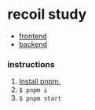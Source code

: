# recoil study

- [frontend](components/frontend)
- [backend](components/backend)

### instructions

1. [Install pnpm.](https://pnpm.io/installation)
2. `$ pnpm i`
3. `$ pnpm start`
